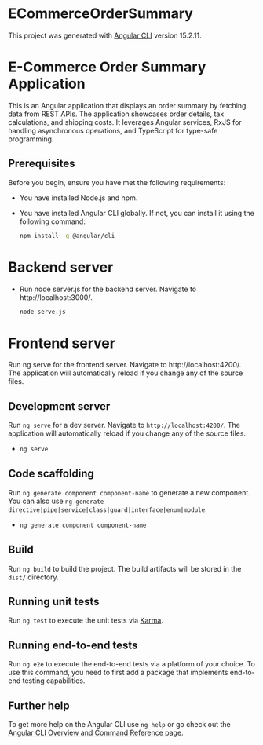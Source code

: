 # ECommerceOrderSummary

This project was generated with [Angular CLI](https://github.com/angular/angular-cli) version 15.2.11.


# E-Commerce Order Summary Application

This is an Angular application that displays an order summary by fetching data from REST APIs. 
The application showcases order details, tax calculations, and shipping costs. 
It leverages Angular services, RxJS for handling asynchronous operations, and TypeScript for type-safe programming.

## Prerequisites

Before you begin, ensure you have met the following requirements:

- You have installed Node.js and npm.
- You have installed Angular CLI globally. If not, you can install it using the following command:

  ```bash
  npm install -g @angular/cli


# Backend server

- Run node server.js for the backend server. Navigate to http://localhost:3000/.
  ```bash
  node serve.js


# Frontend server

Run ng serve for the frontend server. Navigate to http://localhost:4200/. 
The application will automatically reload if you change any of the source files.

## Development server

Run `ng serve` for a dev server. Navigate to `http://localhost:4200/`. The application will automatically reload if you change any of the source files.
- ```bash
  ng serve

## Code scaffolding

Run `ng generate component component-name` to generate a new component. You can also use `ng generate directive|pipe|service|class|guard|interface|enum|module`.
- ```bash
  ng generate component component-name

## Build

Run `ng build` to build the project. The build artifacts will be stored in the `dist/` directory.

## Running unit tests

Run `ng test` to execute the unit tests via [Karma](https://karma-runner.github.io).

## Running end-to-end tests

Run `ng e2e` to execute the end-to-end tests via a platform of your choice. To use this command, you need to first add a package that implements end-to-end testing capabilities.

## Further help

To get more help on the Angular CLI use `ng help` or go check out the [Angular CLI Overview and Command Reference](https://angular.io/cli) page.

